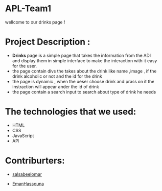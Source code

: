 # APL-Team1
wellcome to our drinks page !

# Project Description :
* <b>Drinks</b> page is a simple page that takes the information from the ADI and display them in simple interface to make the interaction with it easy for the user.
* the page contain divs the takes about the drink like name ,image ,
if the drink alcoholic or not and the id for the drink
* the page is dynamic , when the ueser choose drink and prass on it the instraction will appear ander the id of drink
* the page contain a search input to search about type of drink he needs


# The technologies that we used:
* HTML
* CSS
* JavaScript
* API

# Contriburters:
- [salsabeelomar](https://github.com/salsabeelomar)

- [EmanHassouna](https://github.com/EmanHass)
